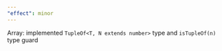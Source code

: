 ```yaml
---
"effect": minor
---
```


Array: implemented `TupleOf<T, N extends number>` type and `isTupleOf(n)` type guard
